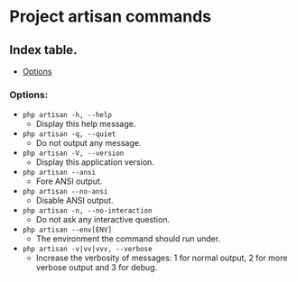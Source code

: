 # Project artisan commands 

## Index table. 

- [Options]()

### Options:

- `php artisan -h, --help`
    - Display this help message. 
- `php artisan -q, --quiet` 
    - Do not output any message. 
- `php artisan -V, --version`
    - Display this application version.
- `php artisan --ansi`
    - Fore ANSI output.
- `php artisan --no-ansi`
    - Disable ANSI output. 
- `php artisan -n, --no-interaction`
    - Do not ask any interactive question. 
- `php artisan --env[ENV]` 
    - The environment the command should run under.
- `php artisan -v|vv|vvv, --verbose` 
    - Increase the verbosity of messages: 1 for normal output, 2 for more verbose output and 3 for debug.